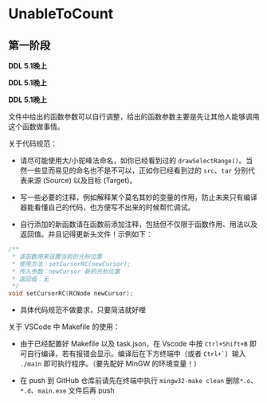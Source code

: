 # UnableToCount

## 第一阶段

**DDL 5.1晚上**

**DDL 5.1晚上**

**DDL 5.1晚上**

文件中给出的函数参数可以自行调整，给出的函数参数主要是先让其他人能够调用这个函数做事情。

关于代码规范：

 - 请尽可能使用大/小驼峰法命名，如你已经看到过的 `drawSelectRange()`。当然一些显而易见的命名也不是不可以，正如你已经看到过的 `src`、`tar` 分别代表来源 (Source) 以及目标 (Target)。
 
 - 写一些必要的注释，例如解释某个莫名其妙的变量的作用，防止未来只有编译器能看懂自己的代码，也方便写不出来的时候帮忙调试。

 - 自行添加的新函数请在函数前添加注释，包括但不仅限于函数作用、用法以及返回值。并且记得更新头文件！示例如下：
 ```c
 /**
  * 该函数用来设置当前的光标位置
  * 使用方法：setCursorRC(newCursor);
  * 传入参数：newCursor 新的光标位置
  * 返回值：无
  */
 void setCursorRC(RCNode newCursor); 
 ```

 - 具体代码规范不做要求，只要简洁就好哩

关于 VSCode 中 Makefile 的使用：

 - 由于已经配置好 Makefile 以及 task.json，在 Vscode 中按 `Ctrl+Shift+B` 即可自行编译，若有报错会显示。编译后在下方终端中（或者 `` Ctrl+` ``）输入 `./main` 即可执行程序。（要先配好 MinGW 的环境变量！）

 - 在 push 到 GitHub 仓库前请先在终端中执行 `mingw32-make clean` 删除`*.o`、`*.d`、`main.exe` 文件后再 push